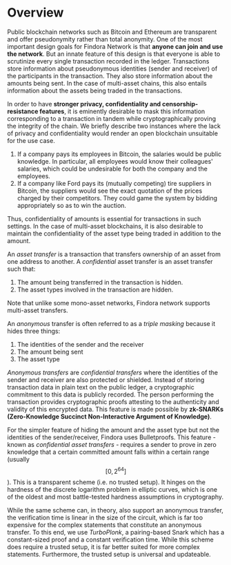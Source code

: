 # Overview

Public blockchain networks such as Bitcoin and Ethereum are transparent and offer pseudonymity rather than total anonymity. One of the most important design goals for Findora Network is that **anyone can join and use the network**. But an innate feature of this design is that everyone is able to scrutinize every single transaction recorded in the ledger. Transactions store information about pseudonymous identities (sender and receiver) of the participants in the transaction. They also store information about the amounts being sent. In the case of multi-asset chains, this also entails information about the assets being traded in the transactions.

In order to have **stronger privacy, confidentiality and censorship-resistance features**, it is eminently desirable to mask this information corresponding to a transaction in tandem while cryptographically proving the integrity of the chain. We briefly describe two instances where the lack of privacy and confidentiality would render an open blockchain unsuitable for the use case.

1. If a company pays its employees in Bitcoin, the salaries would be public knowledge. In particular, all employees would know their colleagues' salaries, which could be undesirable for both the company and the employees.
2. If a company like Ford pays its (mutually competing) tire suppliers in Bitcoin, the suppliers would see the exact quotation of the prices charged by their competitors. They could game the system by bidding appropriately so as to win the auction.

Thus, confidentiality of amounts is essential for transactions in such settings. In the case of multi-asset blockchains, it is also desirable to maintain the confidentiality of the asset type being traded in addition to the amount.

An _asset transfer_ is a transaction that transfers ownership of an asset from one address to another. A _confidential_ asset transfer is an asset transfer such that:

1. The amount being transferred in the transaction is hidden.
2. The asset types involved in the transaction are hidden.

Note that unlike some mono-asset networks, Findora network supports multi-asset transfers.

An _anonymous_ transfer is often referred to as a _triple masking_ because it hides three things:

1. The identities of the sender and the receiver
2. The amount being sent
3. The asset type

_Anonymous transfers_ are _confidential transfers_ where the identities of the sender and receiver are also protected or shielded. Instead of storing transaction data in plain text on the public ledger, a cryptographic commitment to this data is publicly recorded. The person performing the transaction provides cryptographic proofs attesting to the authenticity and validity of this encrypted data. This feature is made possible by **zk-SNARKs (Zero-Knowledge Succinct Non-Interactive Argument of Knowledge)**.

For the simpler feature of hiding the amount and the asset type but not the identities of the sender/receiver, Findora uses Bulletproofs. This feature - known as _confidential asset transfers_ - requires a sender to prove in zero knowledge that a certain committed amount falls within a certain range (usually $$[0, 2^{64}]$$). This is a transparent scheme (i.e. no trusted setup). It hinges on the hardness of the discrete logarithm problem in elliptic curves, which is one of the oldest and most battle-tested hardness assumptions in cryptography.

While the same scheme can, in theory, also support an anonymous transfer, the verification time is linear in the size of the circuit, which is far too expensive for the complex statements that constitute an anonymous transfer. To this end, we use _TurboPlonk_, a pairing-based Snark which has a constant-sized proof and a constant verification time. While this scheme does require a trusted setup, it is far better suited for more complex statements. Furthermore, the trusted setup is universal and updateable.
